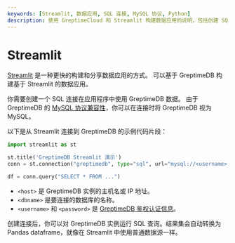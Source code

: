 ```yaml
---
keywords: [Streamlit, 数据应用, SQL 连接, MySQL 协议, Python]
description: 使用 GreptimeCloud 和 Streamlit 构建数据应用的说明，包括创建 SQL 连接和运行 SQL 查询。
---
```


# Streamlit

[Streamlit](https://streamlit.io/) 是一种更快的构建和分享数据应用的方式。
可以基于 GreptimeDB 构建基于 Streamlit 的数据应用。

你需要创建一个 SQL 连接在应用程序中使用 GreptimeDB 数据。
由于 GreptimeDB 的 [MySQL 协议兼容性](/user-guide/protocols/mysql.md)，你可以在连接时将 GreptimeDB 视为 MySQL。

以下是从 Streamlit 连接到 GreptimeDB 的示例代码片段：

```python
import streamlit as st

st.title('GreptimeDB Streamlit 演示')
conn = st.connection("greptimedb", type="sql", url="mysql://<username>:<password>@<host>:4002/<dbname>")

df = conn.query("SELECT * FROM ...")
```

- `<host>` 是 GreptimeDB 实例的主机名或 IP 地址。
- `<dbname>` 是要连接的数据库的名称。
- `<username>` 和 `<password>` 是 [GreptimeDB 鉴权认证信息](/user-guide/deployments/authentication/static.md)。

创建连接后，你可以对 GreptimeDB 实例运行 SQL 查询。结果集会自动转换为 Pandas dataframe，就像在 Streamlit 中使用普通数据源一样。
